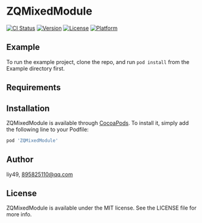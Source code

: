 # ZQMixedModule

[![CI Status](https://img.shields.io/travis/liy49/ZQMixedModule.svg?style=flat)](https://travis-ci.org/liy49/ZQMixedModule)
[![Version](https://img.shields.io/cocoapods/v/ZQMixedModule.svg?style=flat)](https://cocoapods.org/pods/ZQMixedModule)
[![License](https://img.shields.io/cocoapods/l/ZQMixedModule.svg?style=flat)](https://cocoapods.org/pods/ZQMixedModule)
[![Platform](https://img.shields.io/cocoapods/p/ZQMixedModule.svg?style=flat)](https://cocoapods.org/pods/ZQMixedModule)

## Example

To run the example project, clone the repo, and run `pod install` from the Example directory first.

## Requirements

## Installation

ZQMixedModule is available through [CocoaPods](https://cocoapods.org). To install
it, simply add the following line to your Podfile:

```ruby
pod 'ZQMixedModule'
```

## Author

liy49, 895825110@qq.com

## License

ZQMixedModule is available under the MIT license. See the LICENSE file for more info.
